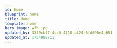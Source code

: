```yaml
---
id: home
blueprint: home
title: Home
template: home
hero_image: wfh.jpg
updated_by: 33f9cbf7-4cc6-4f18-af24-5fd090e4a651
updated_at: 1754988711
---
```

